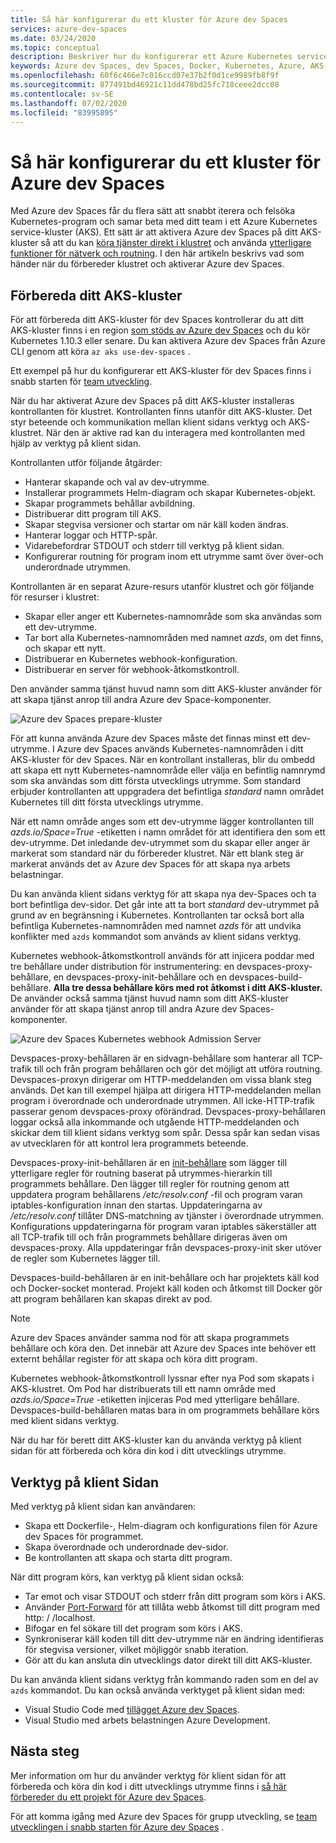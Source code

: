```yaml
---
title: Så här konfigurerar du ett kluster för Azure dev Spaces
services: azure-dev-spaces
ms.date: 03/24/2020
ms.topic: conceptual
description: Beskriver hur du konfigurerar ett Azure Kubernetes service-kluster för Azure dev Spaces
keywords: Azure dev Spaces, dev Spaces, Docker, Kubernetes, Azure, AKS, Azure Kubernetes service, containers
ms.openlocfilehash: 60f6c466e7c016ccd07e37b2f0d1ce9989fb8f9f
ms.sourcegitcommit: 877491bd46921c11dd478bd25fc718ceee2dcc08
ms.contentlocale: sv-SE
ms.lasthandoff: 07/02/2020
ms.locfileid: "83995895"
---
```

# <a name="how-setting-up-a-cluster-for-azure-dev-spaces-works"></a>Så här konfigurerar du ett kluster för Azure dev Spaces

Med Azure dev Spaces får du flera sätt att snabbt iterera och felsöka Kubernetes-program och samar beta med ditt team i ett Azure Kubernetes service-kluster (AKS). Ett sätt är att aktivera Azure dev Spaces på ditt AKS-kluster så att du kan [köra tjänster direkt i klustret][how-it-works-up] och använda [ytterligare funktioner för nätverk och routning][how-it-works-routing]. I den här artikeln beskrivs vad som händer när du förbereder klustret och aktiverar Azure dev Spaces.

## <a name="prepare-your-aks-cluster"></a>Förbereda ditt AKS-kluster

För att förbereda ditt AKS-kluster för dev Spaces kontrollerar du att ditt AKS-kluster finns i en region [som stöds av Azure dev Spaces][supported-regions] och du kör Kubernetes 1.10.3 eller senare. Du kan aktivera Azure dev Spaces från Azure CLI genom att köra `az aks use-dev-spaces` .

Ett exempel på hur du konfigurerar ett AKS-kluster för dev Spaces finns i snabb starten för [team utveckling][quickstart-team].

När du har aktiverat Azure dev Spaces på ditt AKS-kluster installeras kontrollanten för klustret. Kontrollanten finns utanför ditt AKS-kluster. Det styr beteende och kommunikation mellan klient sidans verktyg och AKS-klustret. När den är aktive rad kan du interagera med kontrollanten med hjälp av verktyg på klient sidan.

Kontrollanten utför följande åtgärder:

* Hanterar skapande och val av dev-utrymme.
* Installerar programmets Helm-diagram och skapar Kubernetes-objekt.
* Skapar programmets behållar avbildning.
* Distribuerar ditt program till AKS.
* Skapar stegvisa versioner och startar om när käll koden ändras.
* Hanterar loggar och HTTP-spår.
* Vidarebefordrar STDOUT och stderr till verktyg på klient sidan.
* Konfigurerar routning för program inom ett utrymme samt över över-och underordnade utrymmen.

Kontrollanten är en separat Azure-resurs utanför klustret och gör följande för resurser i klustret:

* Skapar eller anger ett Kubernetes-namnområde som ska användas som ett dev-utrymme.
* Tar bort alla Kubernetes-namnområden med namnet *azds*, om det finns, och skapar ett nytt.
* Distribuerar en Kubernetes webhook-konfiguration.
* Distribuerar en server för webhook-åtkomstkontroll.

Den använder samma tjänst huvud namn som ditt AKS-kluster använder för att skapa tjänst anrop till andra Azure dev Space-komponenter.

![Azure dev Spaces prepare-kluster](media/how-dev-spaces-works/prepare-cluster.svg)

För att kunna använda Azure dev Spaces måste det finnas minst ett dev-utrymme. I Azure dev Spaces används Kubernetes-namnområden i ditt AKS-kluster för dev Spaces. När en kontrollant installeras, blir du ombedd att skapa ett nytt Kubernetes-namnområde eller välja en befintlig namnrymd som ska användas som ditt första utvecklings utrymme. Som standard erbjuder kontrollanten att uppgradera det befintliga *standard* namn området Kubernetes till ditt första utvecklings utrymme.

När ett namn område anges som ett dev-utrymme lägger kontrollanten till *azds.io/Space=True* -etiketten i namn området för att identifiera den som ett dev-utrymme. Det inledande dev-utrymmet som du skapar eller anger är markerat som standard när du förbereder klustret. När ett blank steg är markerat används det av Azure dev Spaces för att skapa nya arbets belastningar.

Du kan använda klient sidans verktyg för att skapa nya dev-Spaces och ta bort befintliga dev-sidor. Det går inte att ta bort *standard* dev-utrymmet på grund av en begränsning i Kubernetes. Kontrollanten tar också bort alla befintliga Kubernetes-namnområden med namnet *azds* för att undvika konflikter med `azds` kommandot som används av klient sidans verktyg.

Kubernetes webhook-åtkomstkontroll används för att injicera poddar med tre behållare under distribution för instrumentering: en devspaces-proxy-behållare, en devspaces-proxy-init-behållare och en devspaces-build-behållare. **Alla tre dessa behållare körs med rot åtkomst i ditt AKS-kluster.** De använder också samma tjänst huvud namn som ditt AKS-kluster använder för att skapa tjänst anrop till andra Azure dev Spaces-komponenter.

![Azure dev Spaces Kubernetes webhook Admission Server](media/how-dev-spaces-works/kubernetes-webhook-admission-server.svg)

Devspaces-proxy-behållaren är en sidvagn-behållare som hanterar all TCP-trafik till och från program behållaren och gör det möjligt att utföra routning. Devspaces-proxyn dirigerar om HTTP-meddelanden om vissa blank steg används. Det kan till exempel hjälpa att dirigera HTTP-meddelanden mellan program i överordnade och underordnade utrymmen. All icke-HTTP-trafik passerar genom devspaces-proxy oförändrad. Devspaces-proxy-behållaren loggar också alla inkommande och utgående HTTP-meddelanden och skickar dem till klient sidans verktyg som spår. Dessa spår kan sedan visas av utvecklaren för att kontrol lera programmets beteende.

Devspaces-proxy-init-behållaren är en [init-behållare](https://kubernetes.io/docs/concepts/workloads/pods/init-containers/) som lägger till ytterligare regler för routning baserat på utrymmes-hierarkin till programmets behållare. Den lägger till regler för routning genom att uppdatera program behållarens */etc/resolv.conf* -fil och program varan iptables-konfiguration innan den startas. Uppdateringarna av */etc/resolv.conf* tillåter DNS-matchning av tjänster i överordnade utrymmen. Konfigurations uppdateringarna för program varan iptables säkerställer att all TCP-trafik till och från programmets behållare dirigeras även om devspaces-proxy. Alla uppdateringar från devspaces-proxy-init sker utöver de regler som Kubernetes lägger till.

Devspaces-build-behållaren är en init-behållare och har projektets käll kod och Docker-socket monterad. Projekt käll koden och åtkomst till Docker gör att program behållaren kan skapas direkt av pod.

> [!NOTE]
> Azure dev Spaces använder samma nod för att skapa programmets behållare och köra den. Det innebär att Azure dev Spaces inte behöver ett externt behållar register för att skapa och köra ditt program.

Kubernetes webhook-åtkomstkontroll lyssnar efter nya Pod som skapats i AKS-klustret. Om Pod har distribuerats till ett namn område med *azds.io/Space=True* -etiketten injiceras Pod med ytterligare behållare. Devspaces-build-behållaren matas bara in om programmets behållare körs med klient sidans verktyg.

När du har för berett ditt AKS-kluster kan du använda verktyg på klient sidan för att förbereda och köra din kod i ditt utvecklings utrymme.

## <a name="client-side-tooling"></a>Verktyg på klient Sidan

Med verktyg på klient sidan kan användaren:
* Skapa ett Dockerfile-, Helm-diagram och konfigurations filen för Azure dev Spaces för programmet.
* Skapa överordnade och underordnade dev-sidor.
* Be kontrollanten att skapa och starta ditt program.

När ditt program körs, kan verktyg på klient sidan också:
* Tar emot och visar STDOUT och stderr från ditt program som körs i AKS.
* Använder [Port-Forward](https://kubernetes.io/docs/tasks/access-application-cluster/port-forward-access-application-cluster/) för att tillåta webb åtkomst till ditt program med http: \/ /localhost.
* Bifogar en fel sökare till det program som körs i AKS.
* Synkroniserar käll koden till ditt dev-utrymme när en ändring identifieras för stegvisa versioner, vilket möjliggör snabb iteration.
* Gör att du kan ansluta din utvecklings dator direkt till ditt AKS-kluster.

Du kan använda klient sidans verktyg från kommando raden som en del av `azds` kommandot. Du kan också använda verktyget på klient sidan med:

* Visual Studio Code med [tillägget Azure dev Spaces](https://marketplace.visualstudio.com/items?itemName=azuredevspaces.azds).
* Visual Studio med arbets belastningen Azure Development.

## <a name="next-steps"></a>Nästa steg

Mer information om hur du använder verktyg för klient sidan för att förbereda och köra din kod i ditt utvecklings utrymme finns i [så här förbereder du ett projekt för Azure dev Spaces][how-it-works-prep].

För att komma igång med Azure dev Spaces för grupp utveckling, se [team utvecklingen i snabb starten för Azure dev Spaces][quickstart-team] .

[how-it-works-prep]: how-dev-spaces-works-prep.md
[how-it-works-routing]: how-dev-spaces-works-routing.md
[how-it-works-up]: how-dev-spaces-works-up.md
[supported-regions]: https://azure.microsoft.com/global-infrastructure/services/?products=kubernetes-service
[quickstart-team]: quickstart-team-development.md
